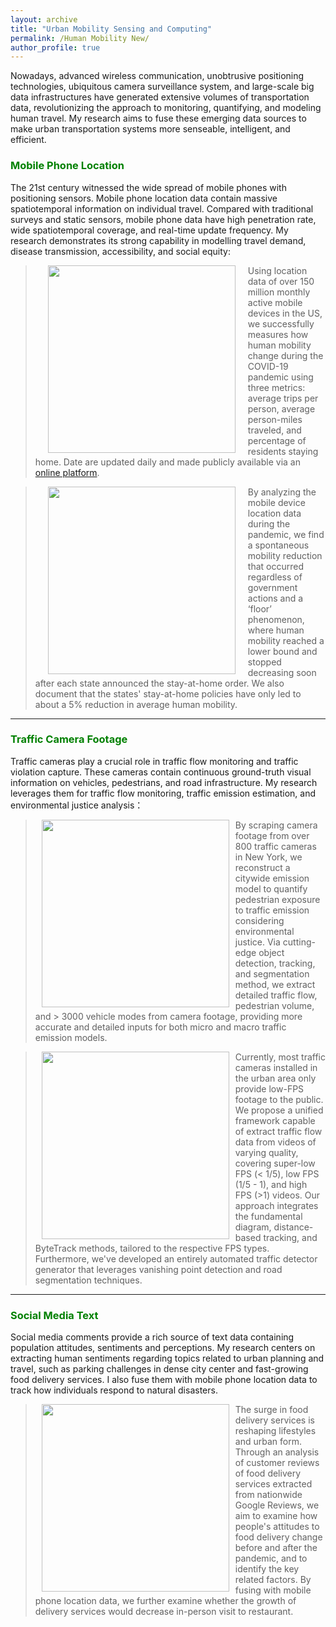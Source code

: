 ```yaml
---
layout: archive
title: "Urban Mobility Sensing and Computing"
permalink: /Human Mobility New/
author_profile: true
---
```


Nowadays, advanced wireless communication, unobtrusive positioning technologies, ubiquitous camera surveillance system, 
and large-scale big data infrastructures have generated extensive volumes of transportation data,
revolutionizing the approach to monitoring, quantifying, and modeling human travel. 
My research aims to fuse these emerging data sources to make urban transportation systems more senseable, intelligent, and efficient.

### <span style="color: green"> Mobile Phone Location </span>
The 21st century witnessed the wide spread of mobile phones with positioning sensors.
Mobile phone location data contain massive spatiotemporal information on individual travel. 
Compared with traditional surveys and static sensors, mobile phone data have 
high penetration rate, wide spatiotemporal coverage, and real-time update frequency. 
My research demonstrates its strong capability in modelling travel demand, disease transmission, 
accessibility, and social equity:

> <a href="https://journals.sagepub.com/doi/full/10.1177/03611981211043813"><img style="float: left" src="https://songhuahu-umd.github.io/images/FF11.png" width="300" hspace="20"></a> 
Using location data of over 150 million monthly active mobile devices in the US, 
we successfully measures how human mobility change during the COVID-19 pandemic using three metrics: 
average trips per person, average person-miles traveled, and percentage of residents staying home. Date are updated daily 
and made publicly available via an [online platform](https://data.covid.umd.edu/).

> <a href="https://journals.sagepub.com/doi/full/10.1177/03611981211043813"><img style="float: left" src="https://songhuahu-umd.github.io/images/FF3.png" width="300" hspace="20"></a>
By analyzing the mobile device location data during the pandemic, we find a spontaneous mobility reduction that occurred 
regardless of government actions and a ‘floor’ phenomenon, where human mobility reached a lower bound and 
stopped decreasing soon after each state announced the stay-at-home order.
We also document that the states' stay-at-home policies have only led to about a 5% reduction in average human mobility.

---

### <span style="color: green"> Traffic Camera Footage </span>
Traffic cameras play a crucial role in traffic flow monitoring and traffic violation capture. 
These cameras contain continuous ground-truth visual information on vehicles, pedestrians, and road infrastructure. 
My research leverages them for traffic flow monitoring, traffic emission estimation, and environmental justice analysis：

> <a href="https://senseable.mit.edu/"><img style="float: left" src="https://songhuahu-umd.github.io/images/Camera0.png" width="300" hspace="10"></a>
By scraping camera footage from over 800 traffic cameras in New York, we reconstruct a citywide emission model to quantify pedestrian exposure to traffic emission considering environmental justice.
Via cutting-edge object detection, tracking, and segmentation method, we extract detailed traffic flow, 
pedestrian volume, and > 3000 vehicle modes from camera footage, providing more accurate and detailed inputs for both micro and macro traffic emission models.

> <a href="https://senseable.mit.edu/"><img style="float: left" src="https://songhuahu-umd.github.io/images/camera0.gif" width="300" hspace="10"></a>
Currently, most traffic cameras installed in the urban area only provide low-FPS footage to the public. 
We propose a unified framework capable of extract traffic flow data from videos of varying quality, 
covering super-low FPS (< 1/5), low FPS (1/5 - 1), and high FPS (>1) videos. 
Our approach integrates the fundamental diagram, distance-based tracking, and ByteTrack methods, tailored to the respective FPS types. 
Furthermore, we've developed an entirely automated traffic detector generator that leverages vanishing point detection and road segmentation techniques.

---

### <span style="color: green"> Social Media Text </span>
Social media comments provide a rich source of text data containing population attitudes, sentiments and perceptions.
My research centers on extracting human sentiments regarding topics related to urban planning and travel, 
such as parking challenges in dense city center and fast-growing food delivery services. 
I also fuse them with mobile phone location data to track how individuals respond to natural disasters.

> <a href="https://senseable.mit.edu/"><img style="float: left" src="https://songhuahu-umd.github.io/images/social_media.jpg" width="300" hspace="10"></a>
The surge in food delivery services is reshaping lifestyles and urban form.
Through an analysis of customer reviews of food delivery services extracted from nationwide Google Reviews, 
we aim to examine how people's attitudes to food delivery change before and after the pandemic, 
and to identify the key related factors. By fusing with mobile phone location data,
we further examine whether the growth of delivery services would decrease in-person visit to restaurant.
